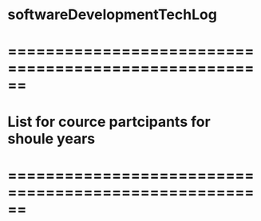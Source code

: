 #
#  softwareDevelopmentTechLog
#
#  ======================================================
#  List for cource partcipants for shoule years
#  ======================================================
#
